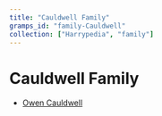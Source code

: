 ```yaml
---
title: "Cauldwell Family"
gramps_id: "family-Cauldwell"
collection: ["Harrypedia", "family"]
---
```


# Cauldwell Family

- [Owen Cauldwell](/Harrypedia/people/Cauldwell/Owen/)

